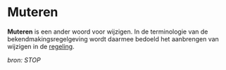 # Muteren

**Muteren** is een ander woord voor wijzigen. In de terminologie van de
bekendmakingsregelgeving wordt daarmee bedoeld het aanbrengen van wijzigen in de
[regeling](#begrip-regeling).

*bron: STOP*
